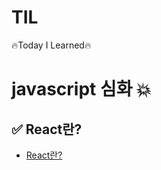 # TIL
 🔥Today I Learned🔥

# javascript 심화 💥

## ✅ React란?
 - <a href="https://velog.io/@hongduhyeon/whyReact">React란?</a>
